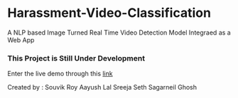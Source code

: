 # Harassment-Video-Classification
A NLP based Image Turned Real Time Video Detection Model Integraed as a Web App
<h3>This Project is Still Under Development</h3>

Enter the live demo through this <a href = "https://65e2320372ff4c12f8225ac4--symphonious-puffpuff-714cc5.netlify.app/">link</a>

Created by :
Souvik Roy
Aayush Lal
Sreeja Seth
Sagarneil Ghosh
